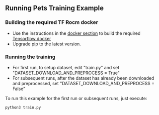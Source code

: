 ## Running Pets Training Example

### Building the required TF Rocm docker

* Use the instructions in the [docker section](https://github.com/ROCm/rocAL/docker) to build the required [Tensorflow docker](https://github.com/ROCm/rocAL/docker/rocal-with-tensorflow.dockerfile)
* Upgrade pip to the latest version.

### Running the training

* For first run, to setup dataset, edit "train.py" and set "DATASET_DOWNLOAD_AND_PREPROCESS = True"
* For subsequent runs, after the dataset has already been downloaded and preprocessed, set "DATASET_DOWNLOAD_AND_PREPROCESS = False"

To run this example for the first run or subsequent runs, just execute:

```
python3 train.py
```
